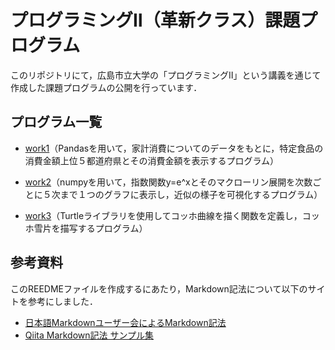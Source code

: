 # プログラミングⅡ（革新クラス）課題プログラム

このリポジトリにて，広島市立大学の「プログラミングⅡ」という講義を通じて作成した課題プログラムの公開を行っています．

## プログラム一覧

- [work1](https://github.com/Kihoh/Prog2kakushin/blob/main/work1.ipynb)（Pandasを用いて，家計消費についてのデータをもとに，特定食品の消費金額上位５都道府県とその消費金額を表示するプログラム）

- [work2](https://github.com/Kihoh/Prog2kakushin/blob/main/work2.ipynb)（numpyを用いて，指数関数y=e^xとそのマクローリン展開を次数ごとに５次まで１つのグラフに表示し，近似の様子を可視化するプログラム）

- [work3](https://github.com/Kihoh/Prog2kakushin/blob/main/work3.ipynb)（Turtleライブラリを使用してコッホ曲線を描く関数を定義し，コッホ雪片を描写するプログラム）

## 参考資料

このREEDMEファイルを作成するにあたり，Markdown記法について以下のサイトを参考にしました．

- [日本語Markdownユーザー会によるMarkdown記法](https://www.markdown.jp/syntax/)
- [Qiita Markdown記法 サンプル集](https://qiita.com/tbpgr/items/989c6badefff69377da7)
